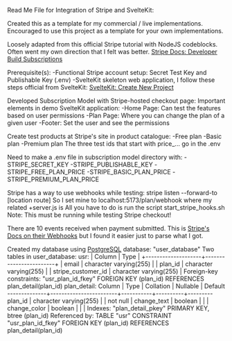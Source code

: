 Read Me File for Integration of Stripe and SvelteKit:

Created this as a template for my commercial / live implementations.
Encouraged to use this project as a template for your own implementations.

Loosely adapted from this official Stripe tutorial with NodeJS codeblocks. Often went my own direction that I felt was better.
[Stripe Docs: Developer Build Subscriptions](https://stripe.com/docs/billing/subscriptions/build-subscriptions?ui=stripe-hosted)

Prerequisite(s):
 -Functional Stripe account setup: Secret Test Key and Publishable Key (.env)
 -SvelteKit skeleton web application, I follow these steps official from SvelteKit: [SvelteKit: Create New Project](https://kit.svelte.dev/docs/creating-a-project)

Developed Subscription Model with Stripe-hosted checkout page:
Important elements in demo SvelteKit application:
 -Home Page: Can test the features based on user permissions
 -Plan Page: Where you can change the plan of a given user
 -Footer: Set the user and see the permissions

Create test products at Stripe's site in product catalogue:
 -Free plan
 -Basic plan
 -Premium plan
The three test ids that start with price_... go in the .env

Need to make a .env file in subscription model directory with:
 -STRIPE_SECRET_KEY
 -STRIPE_PUBLISHABLE_KEY
 -STRIPE_FREE_PLAN_PRICE
 -STRIPE_BASIC_PLAN_PRICE
 -STRIPE_PREMIUM_PLAN_PRICE

Stripe has a way to use webhooks while testing:
stripe listen --forward-to [location route]
So I set mine to localhost:5173/plan/webhook where my related +server.js is
All you have to do is run the script start_stripe_hooks.sh
Note: This must be running while testing Stripe checkout!

There are 10 events received when payment submitted.
This is [Stripe's Docs on their Webhooks](https://stripe.com/docs/webhooks) but I found it easier just to parse what I got.

Created my database using [PostgreSQL](https://www.postgresql.org/docs/current/)
database: "user_database"
Two tables in user_database:
usr:
|      Column        |          Type          |
+--------------------+------------------------+
| email              | character varying(255) |
| plan_id            | character varying(255) |
| stripe_customer_id | character varying(255) |
Foreign-key constraints:
    "usr_plan_id_fkey" FOREIGN KEY (plan_id) REFERENCES plan_detail(plan_id)
plan_detail:
    Column    |          Type          | Collation | Nullable | Default 
--------------+------------------------+-----------+----------+---------
 plan_id      | character varying(255) |           | not null | 
 change_text  | boolean                |           |          | 
 change_color | boolean                |           |          | 
Indexes:
    "plan_detail_pkey" PRIMARY KEY, btree (plan_id)
Referenced by:
    TABLE "usr" CONSTRAINT "usr_plan_id_fkey" FOREIGN KEY (plan_id) REFERENCES plan_detail(plan_id)